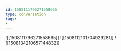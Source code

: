 ```yaml
---
id: 1508111796271558665
type: conversation
tags:
- 
---
```

![[1508111796271558665]]
![[1508112101704929281]]
![[1508134210657144832]]

